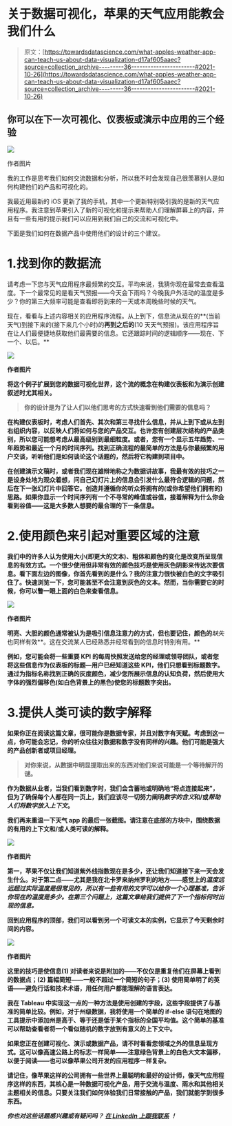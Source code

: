 # 关于数据可视化，苹果的天气应用能教会我们什么

> 原文：[https://towardsdatascience.com/what-apples-weather-app-can-teach-us-about-data-visualization-d17af605aaec?source=collection_archive---------36-----------------------#2021-10-26](https://towardsdatascience.com/what-apples-weather-app-can-teach-us-about-data-visualization-d17af605aaec?source=collection_archive---------36-----------------------#2021-10-26)

## 你可以在下一次可视化、仪表板或演示中应用的三个经验

![](../Images/ccf1f43e72e3de78f129a131b5984262.png)

作者图片

我的工作是思考我们如何交流数据和分析，所以我不时会发现自己很羡慕别人是如何构建他们的产品和可视化的。

我最近用最新的 iOS 更新了我的手机，其中一个更新特别吸引我的是新的天气应用程序。我注意到苹果引入了新的可视化和提示来帮助人们理解屏幕上的内容，并且有一些有用的提示我们可以应用到我们自己的交流和可视化中。

下面是我们如何在数据产品中使用他们的设计的三个建议。

# 1.找到你的数据流

请考虑一下您与天气应用程序最频繁的交互。平均来说，我猜你现在最常去查看温度。下一个最常见的是看天气预报——今天会下雨吗？今晚我户外活动的温度是多少？你的第三大频率可能是查看即将到来的一天或本周晚些时候的天气。

现在，看看与上述内容相关的应用程序流程。从上到下，信息流从现在的**(当前天气)到接下来的(接下来几个小时)的**再到之后的**(10 天天气预报)。该应用程序旨在让人们最便捷地获取他们最需要的信息。它还跟踪时间的逻辑顺序——现在、下一个、以后。**

**![](../Images/44f19d01e1e745df0e74f6156cd37218.png)**

**作者图片**

**将这个例子扩展到您的数据可视化世界，这个流的概念在构建仪表板和为演示创建叙述时尤其相关。**

> **你的设计是为了让人们以他们思考的方式快速看到他们需要的信息吗？**

**在构建仪表板时，考虑人们首先、其次和第三寻找什么信息，并从上到下或从左到右组织内容，以反映人们将如何与您的产品交互。也许您有创建层次结构的产品类别，所以您可能想考虑从最高级别到最细粒度。或者，您有一个显示五年趋势、一年趋势和最近一个月的时间序列。找到正确流程的最简单的方法是与你最频繁的用户交谈，听听他们是如何谈论这个话题的，然后将它构建到项目中。**

**在创建演示文稿时，或者我们现在雄辩地称之为数据讲故事，我最有效的技巧之一是设身处地为观众着想，问自己幻灯片上的信息会引发什么最符合逻辑的问题，然后在下一张幻灯片中回答它。**创造并遵循你的听众将拥有的**(或你希望他们拥有的)思路。如果你显示一个时间序列有一个不寻常的峰值或谷值，接着解释为什么你会看到谷值——这是大多数人想要的最合理的下一条信息。**

# **2.使用颜色来引起对重要区域的注意**

**我们中的许多人认为使用大小(即更大的文本)、粗体和颜色的变化是改变所呈现信息的有效方式。一个很少使用但非常有效的颜色技巧是使用灰色阴影来传达次要信息。看下面左边的图像，你首先看到的是什么？我的注意力很快被白色的文字吸引住了。快速浏览一下，您可能甚至不会注意到灰色的文本。然而，当你需要它的时候，你可以瞥一眼上面的白色来查看信息。**

**![](../Images/aa56f1e2d20c743b5550595e79d091ac.png)**

**作者图片**

**明亮、大胆的颜色通常被认为是吸引信息注意力的方式，但也要记住，颜色的***缺失*也同样有效**。这在交流某人已经熟悉并经常看到的信息时特别有用。**

**例如，您可能会将一些重要 KPI 的每周快照发送给您的经理或领导团队，或者您将这些信息作为仪表板的标题—用户已经知道这些 KPI，他们只想看到标题数字。通过为指标名称找到正确的灰度颜色，减少您所展示信息的认知负荷，然后使用大字体的强烈偏移色(如白色背景上的黑色)使您的标题数字突出。**

# **3.提供人类可读的数字解释**

**如果你正在阅读这篇文章，很可能你是数据专家，并且对数字有天赋。考虑到这一点，你可能会忘记，你的听众往往对数据和数字没有同样的兴趣。他们可能是强大的产品创新者或项目经理。**

> **对你来说，从数据中明显提取出来的东西对他们来说可能是一个等待解开的谜。**

**作为数据从业者，当我们看到数字时，我们会含蓄地或明确地“将点连接起来”，但为了确保每个人都在同一页上，我们应该尽一切努力阐明*数字的含义*和/或*帮助人们将数字放入上下文*。**

**我们再来重温一下天气 app 的最后一张截图。请注意在底部的方块中，围绕数据的有用的上下文和/或人类可读的解释。**

**![](../Images/1273b184a362143121f4e752a2432c19.png)**

**作者图片**

**第一，苹果不仅让我们知道紫外线指数现在是多少，还让我们知道接下来一天会发生什么。对于第二点——尤其是我在北卡罗来纳州罗利的地方——感觉上的*温度远远超过实际温度是很常见的，所以有一些有用的文字可以给你一个心理基准，告诉你现在的温度是多少。在第三个问题上，这篇文章给我们提供了下一个指标何时出现的信息。***

**回到应用程序的顶部，我们可以看到另一个可读文本的实例，它显示了今天剩余时间的内容。**

**![](../Images/1cbac19e54e512c60c9857155604b474.png)**

**作者图片**

**这里的技巧是使信息(1) **对读者来说是附加的**——不仅仅是重复他们在屏幕上看到的数据点；(2) **篇幅简短**——一般不超过一个简短的句子；(3) **使用简单明了的英语**——避免行话和技术术语，用任何用户都能理解的语言表达。**

**我在 Tableau 中实现这一点的一种方法是使用创建的字段，这些字段提供了与基准的简单比较。例如，对于州级数据，我将使用一个简单的 if-else 语句在地图的工具提示中添加州是高于、等于还是低于某个指标的全国平均值。这个简单的基准可以帮助查看者将一个看似随机的数字放到有意义的上下文中。**

**如果您正在创建可视化、演示或数据产品，请不时看看您领域之外的信息呈现方式。这可以像高速公路上的标志一样简单——注意绿色背景上的白色大文本偏移，以便于阅读——也可以像苹果公司开发的应用程序一样复杂。**

**请记住，像苹果这样的公司拥有一些世界上最聪明和最好的设计师，像天气应用程序这样的东西，其核心是一种数据可视化产品，用于交流与温度、雨水和其他相关主题相关的信息。只要关注我们如何体验我们日常接触的产品，我们就能学到很多东西。**

***你也对这些话题感兴趣或有疑问吗？* [*在 LinkedIn 上跟我联系*](https://www.linkedin.com/in/jordanbean/) *！***